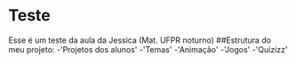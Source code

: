 # Teste
Esse é um teste da aula da Jessica (Mat. UFPR noturno)
##Estrutura do meu projeto:
-'Projetos dos alunos'
-'Temas'
-'Animação'
-'Jogos'
-'Quizizz'
